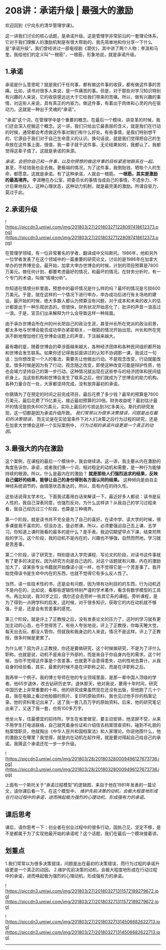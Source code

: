 # 208讲：承诺升级 | 最强大的激励

欢迎回到《宁向东的清华管理学课》。

这一讲我们讨论的核心话题，是承诺升级。这是管理学非常前沿的一套理论体系，它对于我们理解人的激励机制是有很大帮助的。我先简单地和你分享一下什么是“承诺升级”。我们曾经讲过一部电视剧《潜伏》，其中讲了两个人物：李涯和马奎。我给他们的定义叫“一根筋”，一根筋，形象地说，就是承诺升级。

## 1.承诺

承诺是什么意思呢？就是我们干任何事，都有做这件事的收获，都有做这件事的苦痛。比如，读书对很多人来说，是一件痛苦的事。但是，对于那些对学习知识特别有兴趣的人来说，它的收获感远远大于它给我们带来的苦痛。所以，做有兴趣的事情，对这些人来说，具有真正的内驱力。做这件事，有着出于肉体和心灵的内在驱动力。这就是一种出于灵魂的“承诺”。

“承诺”这个词，在管理学中是个重要的概念。在最后一个模块，讲变革的时候，我们还会深入挖掘这个概念。这一讲，我们只给出它最表层的含义，就是我们在行动的时候，通常都会考虑做这件事对我们有什么好处。有些事情，是我们特别想干的，它源自于我们对于自己生命意义的认识。换句话说，就是我们觉得把自己的生命放在这件事上面，很值，我一辈子就干这件事，无论结果如何，我都认了，我都觉得这辈子值了。这就是承诺的来源。

 *承诺，会把你自己和一件事，以及你预想的做这件事的目标紧密地联系在一起。* 甚至，不给钱我也会去做。更极端的情况，为了这件事，我倒贴钱、牺牲个人的生命，都愿意。这就是承诺。有了这种承诺，人就会一根筋。 **一根筋，其实是激励的最高境界。** 李涯睡在办公室，把委员长的事情当成自己的事情，不遗余力、不计后果地投入，这种心理状态，这种动力机制，就是最完美的激励。所谓自驱力，莫过于此。

## 2.承诺升级

![https://piccdn3.umiwi.com/img/201803/27/201803271228097418612373.png](https://piccdn3.umiwi.com/img/201803/27/201803271228097418612373.png)

在管理学领域，有一位非常著名的学者，翻译成中文叫斯托。1986年，他和另外一位学者发表了在这个领域中的一篇重要的研究论文，讨论的是1986年在加拿大举办的世界博览会。最开始，加拿大申办世博会的时候，计划的项目预算是7800万美元。做任何计划，都要考虑最好的情况，和最坏的情况。在财务分析时，有一个专门的术语，叫做“情境分析”。

你知道在情境分析里面，预想中的最坏情况是什么样的吗？最坏的情况是亏损600万美元。于是，就在这样的一个情况下进行申办，申办成功后进行有关场地的建设。最开始的时候，绝大多数人都认为预算没有问题，对于成本和未来的收入的估计都是出于一种乐观状态的。但很快，财务状况开始恶化了，批评的声音一浪高过一浪。于是，官员们出来解释为什么会导致这样一种局面。

由于承办世博会所在州的州长把自己的政治生涯，甚至州长所在党派的政治前景，都太多地与世博会能否成功举办紧密相关，一根筋的情况开始出现。州长和所在党派不断地增加他们在世博会话题上的声音，下注越来越大。

最有趣的是，随着世博会的牵涉面越来越大，各种经济团体和各种民间组织都开始和世博会发生联系。如果你还记得我前面讲过的认知不协调那一课，我说过一句话：当你想改变一个人的看法，需要先让他做出行动。不是观念改变，行动就能改变。很多时候是因为有了行动，观念随之改变，即使这种改变可能是辩护性质，他也会竭力坚持自己的第一步行动。这种情况就出现在这些参与的经济团体和民间组织身上。当这些机构和世博会发生了联系之后，他们就成为了世博会的助力机构。各种力量合在一处，大家都坚持完成，没有放弃最初的承诺。

你猜猜为了在预定的时间之前完成项目，最后花费了多少钱？最早的预算是7800万美元，最后花费了15亿美元，接近最初预算的20倍。财务收益呢？最初估计最坏的情况是损失600万美元，实际上最后的亏损达到3亿多美元。斯托的研究发现，这一切都是因为承诺升级所致。 *我们常常以为很多决策错误，问题是出在最初的决策错误，* 而无论是在实验室条件下对人们决策之后行为过程的研究，还是在加拿大世博会这样一个实际案例中， *行为过程的承诺升级更是一个真正的动因。*

## 3.最强大的内在激励

这个案例，在课程的最后一个模块中，我会继续讲。这一讲，我主要从内在激励的角度告诉你，承诺，或者我们换一个词，相对稳定的动机和需要，是一种行为能够持续的根源。所以，什么是最内在的激励？ **就是那些人们强烈追求的结果，反映自己偏好的结果，能够让自己的身份得到各方面认同的结果。** 这种倾向是由自主神经系统调节的，由情感状态表达的，所以，具有内在的持久性。

这些话说得太学术化。下面我试着用白话来解读一下。最近好多人都说：读书是反人性的，我自己深表同意，也强烈反对。为什么这样讲？从我自己的学习过程来看，我自己经历过三个阶段，也算是三种境界。

第一个阶段，就是读书并不完全是为了自己的喜好。在读中学、读大学的时候，很多课是我不喜欢的，但没办法，是必修课，所以，必须要强迫自己去上课、去学习。你知道上课时我看的最多的是什么？是手表。我迫切期望早点下课，结束煎熬般的学习。这个阶段，我的动机不是内在的，兴趣也不够强，自然而然地，学习就是苦差事。

第二个阶段，读了研究生，特别是进入学完课程、写论文的阶段，对读书这件事就有了更多的决定权。因为研究方向是自己选的，对这个话题就有兴趣，内在的激励加大了，读某些专业书籍就开始像读小说一样，也不觉得它是一个苦差事了。我开始觉得读书是生命中内在的东西，也就不觉得它有多么反人性了。

当然，读一些技术性的书，还是会有问题，因为带有功利目的的东西，行为动机还不是内在的。比如说，看那些逻辑性特别严谨的学术著作，看含有数学模型的工具书。再比如说，我30岁之后，偶尔还会去旁听一些其它系的课程。旁听课程，是为了得到一点跨学科的启发，这时候，对于很多知识，获取它的内在动机就不够强，于是，还是会有苦差事的感觉。

第三个阶段，就是评上了正教授之后，没有发表论文的压力了，这时的学习就有更加主动的心态，也不觉得苦了。有些人夸张地说，评上了正教授，你每天睡大觉，每天出去玩，都没人管你。但就我和我身边的人来说，情况不是这样。评上了正教授，很多时候是更累了。

为什么呢？因为评上正教授，你还是要做研究，这个时候做研究，不是为了评什么职称。也就是说，动机不是来自于外部的，而是来自于你自身内在的需求。这个时候，当你不觉得这件事是个苦差事，也就更不会患得患失，功利性地去算计。从我自身的经验看，其实，最累的时候不是在评职称之前，而是在评职称之后。

我再举一个例子。我的博士导师在他的专业领域里面，是那一辈中国人顶级的学者。他65岁退休，改去钻研历史学。退休那天，他对我说，要用十年时间，研究中国历史上非常重要的十年。他的研究成果虽然现在还没有出版，但他跑了几十个县，我在电脑上看过他拍摄的照片、复印的原始资料，我也见过他手抄的档案记录。他的资料笔记出来了，送了我一套几百万字的原始资料。后来，他的研究笔记出来了，又送了我一套，也有100多万字。

他坐火车，住最便宜的招待所。学生在省里做官，要主动安排，他坚辞不受，从来不用学生打电话联络，自己就凭着身份证和介绍信去档案馆查资料，碰到不礼貌的档案馆职员，他就掏出《中华人民共和国档案法》和人家理论。你说他图什么，他的激励又在哪里？我觉得，就是内在动机在起作用，就是要对得起自己给自己的承诺。我猜这个承诺还在一步一步升级。

![https://piccdn3.umiwi.com/img/201803/28/201803280009496127673736.jpg](https://piccdn3.umiwi.com/img/201803/28/201803280009496127673736.jpg)

上面有一个斯托关于“承诺过程模型”的逻辑图，来自于他在1981年发表的一篇论文，请你课后看一下。在这个模型中， *维护先前决策的动机，会极大程度地形成在行动过程中的承诺，进而唤起极为强烈的心理动机，形成强有力的承诺。*

## 课后思考

课后，请你思考一下：创业者在创业过程中的很多行动，固执己见，坚定不移，是不是都属于为了实现他最开始的承诺呢？这个话题，我们在最后一个模块接着讲。

## 划重点

1.我们常常以为很多决策错误，问题是出在最初的决策错误，而行为过程的承诺升级更是一个真正的动因。
2.维护先前决策的动机，会极大程度地形成在行动过程中的承诺，进而唤起极为强烈的心理动机，形成强有力的承诺。

![https://piccdn3.umiwi.com/img/201803/27/201803271311572189279672.jpg](https://piccdn3.umiwi.com/img/201803/27/201803271311572189279672.jpg)

![https://piccdn3.umiwi.com/img/201803/27/201803271314506682622713.jpg](https://piccdn3.umiwi.com/img/201803/27/201803271314506682622713.jpg)

---
